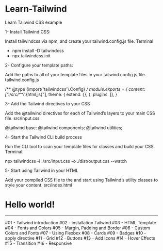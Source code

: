 # Learn-Tailwind
Learn Tailwind CSS example


1- Install Tailwind CSS:

Install tailwindcss via npm, and create your tailwind.config.js file.
Terminal

- npm install -D tailwindcss
- npx tailwindcss init

2- Configure your template paths:

Add the paths to all of your template files in your tailwind.config.js file.
tailwind.config.js

/** @type {import('tailwindcss').Config} */
module.exports = {
  content: ["./src/**/*.{html,js}"],
  theme: {
    extend: {},
  },
  plugins: [],
}

3- Add the Tailwind directives to your CSS

Add the @tailwind directives for each of Tailwind’s layers to your main CSS file.
src/input.css

@tailwind base;
@tailwind components;
@tailwind utilities;

4- Start the Tailwind CLI build process

Run the CLI tool to scan your template files for classes and build your CSS.
Terminal

npx tailwindcss -i ./src/input.css -o ./dist/output.css --watch


5- Start using Tailwind in your HTML

Add your compiled CSS file to the <head> and start using Tailwind’s utility classes to style your content.
src/index.html

<!doctype html>
<html>
<head>
  <meta charset="UTF-8">
  <meta name="viewport" content="width=device-width, initial-scale=1.0">
  <link href="./output.css" rel="stylesheet">
</head>
<body>
  <h1 class="text-3xl font-bold underline">
    Hello world!
  </h1>
</body>
</html>


-------------------------
#01 - Tailwind introduction
#02 - installation Tailwind
#03 - HTML Template
#04 - Fonts and Colors
#05 - Margin, Padding and Border
#06 - Custom Colors and Fonts
#07 - Using Flexbox
#08 - Cards
#09 - Badges
#10 - apply directive
#11 - Grid
#12 - Buttons
#13 - Add Icons
#14 - Hover Effects
#15 - Transition
#16 - Responsive
